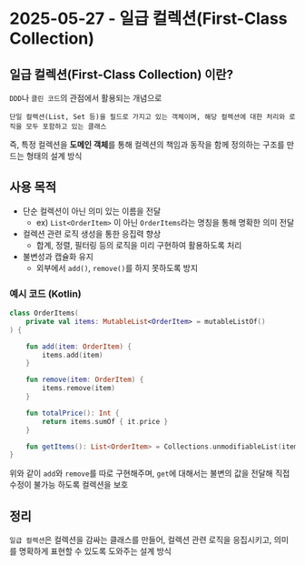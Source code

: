 # 2025-05-27 - 일급 컬렉션(First-Class Collection)

## 일급 컬렉션(First-Class Collection) 이란?

`DDD`나 `클린 코드`의 관점에서 활용되는 개념으로

```text
단일 컬렉션(List, Set 등)을 필드로 가지고 있는 객체이며, 해당 컬렉션에 대한 처리와 로직을 모두 포함하고 있는 클래스
```

즉, 특정 컬렉션을 **도메인 객체**를 통해 컬렉션의 책임과 동작을 함께 정의하는 구조를 만드는 형태의 설계 방식

## 사용 목적

- 단순 컬렉션이 아닌 의미 있는 이름을 전달
  - ex) `List<OrderItem>` 이 아닌 `OrderItems`라는 명칭을 통해 명확한 의미 전달
- 컬렉션 관련 로직 생성을 통한 응집력 향상
  - 합계, 정렬, 필터링 등의 로직을 미리 구현하여 활용하도록 처리
- 불변성과 캡슐화 유지
  - 외부에서 `add()`, `remove()`를 하지 못하도록 방지

### 예시 코드 (Kotlin)

```kotlin
class OrderItems(
    private val items: MutableList<OrderItem> = mutableListOf()
) {

    fun add(item: OrderItem) {
        items.add(item)
    }

    fun remove(item: OrderItem) {
        items.remove(item)
    }

    fun totalPrice(): Int {
        return items.sumOf { it.price }
    }

    fun getItems(): List<OrderItem> = Collections.unmodifiableList(items) // 외부엔 불변 리스트 제공
}
```

위와 같이 `add`와 `remove`를 따로 구현해주며, `get`에 대해서는 불변의 값을 전달해 직접 수정이 불가능 하도록 컬렉션을 보호

## 정리

`일급 컬렉션`은 컬렉션을 감싸는 클래스를 만들어, 컬렉션 관련 로직을 응집시키고, 의미를 명확하게 표현할 수 있도록 도와주는 설계 방식
